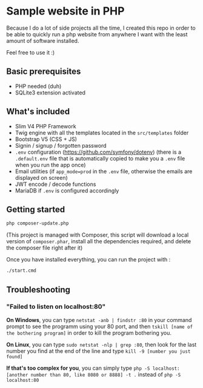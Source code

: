 # Sample website in PHP
Because I do a lot of side projects all the time, I created this repo in order to be able to quickly run a php website from anywhere I want with the least amount of software installed.

Feel free to use it :)

## Basic prerequisites
- PHP needed (duh)
- SQLite3 extension activated

## What's included
- Slim V4 PHP Framework
- Twig engine with all the templates located in the `src/templates` folder
- Bootstrap V5 (CSS + JS)
- Signin / signup / forgotten password
- `.env` configuration (https://github.com/symfony/dotenv) (there is a `.default.env` file that is automatically copied to make you a `.env` file when you run the app once)
- Email utilities (if `app_mode=prod` in the `.env` file, otherwise the emails are displayed on screen)
- JWT encode / decode functions
- MariaDB if `.env` is configured accordingly

## Getting started
```bash
php composer-update.php
```
(This project is managed with Composer, this script will download a local version of `composer.phar`, install all the dependencies required, and delete the composer file right after it)

Once you have installed everything, you can run the project with :
```bash
./start.cmd
```

## Troubleshooting
### "Failed to listen on localhost:80"
**On Windows**, you can type `netstat -anb | findstr :80` in your command prompt to see the programm using your 80 port, and then `tskill [name of the bothering program]` in order to kill the program bothering you.

**On Linux**, you can type `sudo netstat -nlp | grep :80`, then look for the last number you find at the end of the line and type `kill -9 [number you just found]`

**If that's too complex for you**, you can simply type `php -S localhost:[another number than 80, like 8080 or 8888] -t .` instead of `php -S localhost:80`
